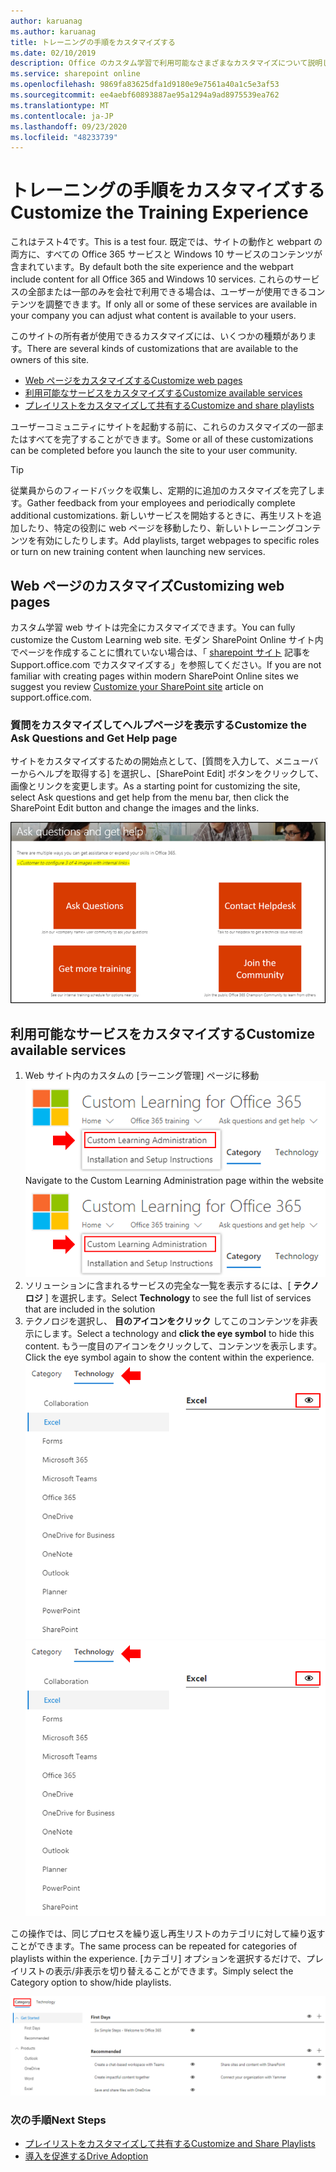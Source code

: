 ```yaml
---
author: karuanag
ms.author: karuanag
title: トレーニングの手順をカスタマイズする
ms.date: 02/10/2019
description: Office のカスタム学習で利用可能なさまざまなカスタマイズについて説明します365
ms.service: sharepoint online
ms.openlocfilehash: 9869fa83625dfa1d9180e9e7561a40a1c5e3af53
ms.sourcegitcommit: ee4aebf60893887ae95a1294a9ad8975539ea762
ms.translationtype: MT
ms.contentlocale: ja-JP
ms.lasthandoff: 09/23/2020
ms.locfileid: "48233739"
---
```

# <a name="customize-the-training-experience"></a><span data-ttu-id="8f7e0-103">トレーニングの手順をカスタマイズする</span><span class="sxs-lookup"><span data-stu-id="8f7e0-103">Customize the Training Experience</span></span>

<span data-ttu-id="8f7e0-104">これはテスト4です。</span><span class="sxs-lookup"><span data-stu-id="8f7e0-104">This is a test four.</span></span> <span data-ttu-id="8f7e0-105">既定では、サイトの動作と webpart の両方に、すべての Office 365 サービスと Windows 10 サービスのコンテンツが含まれています。</span><span class="sxs-lookup"><span data-stu-id="8f7e0-105">By default both the site experience and the webpart include content for all Office 365 and Windows 10 services.</span></span>  <span data-ttu-id="8f7e0-106">これらのサービスの全部または一部のみを会社で利用できる場合は、ユーザーが使用できるコンテンツを調整できます。</span><span class="sxs-lookup"><span data-stu-id="8f7e0-106">If only all or some of these services are available in your company you can adjust what content is available to your users.</span></span>  

<span data-ttu-id="8f7e0-107">このサイトの所有者が使用できるカスタマイズには、いくつかの種類があります。</span><span class="sxs-lookup"><span data-stu-id="8f7e0-107">There are several kinds of customizations that are available to the owners of this site.</span></span> 

- [<span data-ttu-id="8f7e0-108">Web ページをカスタマイズする</span><span class="sxs-lookup"><span data-stu-id="8f7e0-108">Customize web pages</span></span>](#customizing-web-pages)
- [<span data-ttu-id="8f7e0-109">利用可能なサービスをカスタマイズする</span><span class="sxs-lookup"><span data-stu-id="8f7e0-109">Customize available services</span></span>](#customize-available-services)
- [<span data-ttu-id="8f7e0-110">プレイリストをカスタマイズして共有する</span><span class="sxs-lookup"><span data-stu-id="8f7e0-110">Customize and share playlists</span></span>](customplaylist.md)

<span data-ttu-id="8f7e0-111">ユーザーコミュニティにサイトを起動する前に、これらのカスタマイズの一部またはすべてを完了することができます。</span><span class="sxs-lookup"><span data-stu-id="8f7e0-111">Some or all of these customizations can be completed before you launch the site to your user community.</span></span>  

> [!TIP]
> <span data-ttu-id="8f7e0-112">従業員からのフィードバックを収集し、定期的に追加のカスタマイズを完了します。</span><span class="sxs-lookup"><span data-stu-id="8f7e0-112">Gather feedback from your employees and periodically complete additional customizations.</span></span>  <span data-ttu-id="8f7e0-113">新しいサービスを開始するときに、再生リストを追加したり、特定の役割に web ページを移動したり、新しいトレーニングコンテンツを有効にしたりします。</span><span class="sxs-lookup"><span data-stu-id="8f7e0-113">Add playlists, target webpages to specific roles or turn on new training content when launching new services.</span></span> 

## <a name="customizing-web-pages"></a><span data-ttu-id="8f7e0-114">Web ページのカスタマイズ</span><span class="sxs-lookup"><span data-stu-id="8f7e0-114">Customizing web pages</span></span>

<span data-ttu-id="8f7e0-115">カスタム学習 web サイトは完全にカスタマイズできます。</span><span class="sxs-lookup"><span data-stu-id="8f7e0-115">You can fully customize the Custom Learning web site.</span></span> <span data-ttu-id="8f7e0-116">モダン SharePoint Online サイト内でページを作成することに慣れていない場合は、「 [sharepoint サイト](https://support.office.com/article/customize-your-sharepoint-site-320b43e5-b047-4fda-8381-f61e8ac7f59b) 記事を Support.office.com でカスタマイズする」を参照してください。</span><span class="sxs-lookup"><span data-stu-id="8f7e0-116">If you are not familiar with creating pages within modern SharePoint Online sites we suggest you review [Customize your SharePoint site](https://support.office.com/article/customize-your-sharepoint-site-320b43e5-b047-4fda-8381-f61e8ac7f59b) article on support.office.com.</span></span> 

### <a name="customize-the-ask-questions-and-get-help-page"></a><span data-ttu-id="8f7e0-117">**質問をカスタマイズしてヘルプページを表示**する</span><span class="sxs-lookup"><span data-stu-id="8f7e0-117">Customize the **Ask Questions and Get Help** page</span></span>

<span data-ttu-id="8f7e0-118">サイトをカスタマイズするための開始点として、[質問を入力して、メニューバーからヘルプを取得する] を選択し、[SharePoint Edit] ボタンをクリックして、画像とリンクを変更します。</span><span class="sxs-lookup"><span data-stu-id="8f7e0-118">As a starting point for customizing the site, select Ask questions and get help from the menu bar, then click the SharePoint Edit button and change the images and the links.</span></span> 

![custom_ask.png](media/custom_ask.png)

## <a name="customize-available-services"></a><span data-ttu-id="8f7e0-120">利用可能なサービスをカスタマイズする</span><span class="sxs-lookup"><span data-stu-id="8f7e0-120">Customize available services</span></span>

1.  <span data-ttu-id="8f7e0-121">Web サイト内のカスタムの [ラーニング管理] ページに移動 ![custom_admin.png](media/custom_admin.png)</span><span class="sxs-lookup"><span data-stu-id="8f7e0-121">Navigate to the Custom Learning Administration page within the website ![custom_admin.png](media/custom_admin.png)</span></span>
1. <span data-ttu-id="8f7e0-122">ソリューションに含まれるサービスの完全な一覧を表示するには、[ **テクノロジ** ] を選択します。</span><span class="sxs-lookup"><span data-stu-id="8f7e0-122">Select **Technology** to see the full list of services that are included in the solution</span></span>
1. <span data-ttu-id="8f7e0-123">テクノロジを選択し、 **目のアイコンをクリック** してこのコンテンツを非表示にします。</span><span class="sxs-lookup"><span data-stu-id="8f7e0-123">Select a technology and **click the eye symbol** to hide this content.</span></span>  <span data-ttu-id="8f7e0-124">もう一度目のアイコンをクリックして、コンテンツを表示します。</span><span class="sxs-lookup"><span data-stu-id="8f7e0-124">Click the eye symbol again to show the content within the experience.</span></span> 
<span data-ttu-id="8f7e0-125">![配色](media/custom_techlist.png)</span><span class="sxs-lookup"><span data-stu-id="8f7e0-125">![custom](media/custom_techlist.png)</span></span>

<span data-ttu-id="8f7e0-126">この操作では、同じプロセスを繰り返し再生リストのカテゴリに対して繰り返すことができます。</span><span class="sxs-lookup"><span data-stu-id="8f7e0-126">The same process can be repeated for categories of playlists within the experience.</span></span>  <span data-ttu-id="8f7e0-127">[カテゴリ] オプションを選択するだけで、プレイリストの表示/非表示を切り替えることができます。</span><span class="sxs-lookup"><span data-stu-id="8f7e0-127">Simply select the Category option to show/hide playlists.</span></span> 

![custom_cat.png](media/custom_cat.png)

### <a name="next-steps"></a><span data-ttu-id="8f7e0-129">次の手順</span><span class="sxs-lookup"><span data-stu-id="8f7e0-129">Next Steps</span></span>

- [<span data-ttu-id="8f7e0-130">プレイリストをカスタマイズして共有する</span><span class="sxs-lookup"><span data-stu-id="8f7e0-130">Customize and Share Playlists</span></span>](customplaylist.md)
- [<span data-ttu-id="8f7e0-131">導入を促進する</span><span class="sxs-lookup"><span data-stu-id="8f7e0-131">Drive Adoption</span></span>](driveadoption.md) 